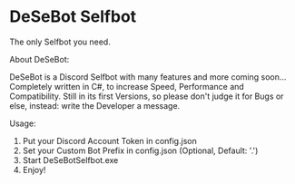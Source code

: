 # DeSeBot Selfbot
   The only Selfbot you need.


About DeSeBot:

DeSeBot is
 a Discord Selfbot with many features and more coming soon...
 Completely written in C#, to increase Speed, Performance and Compatibility.
 Still in its first Versions, so please don't judge it for Bugs or else, instead: write the Developer a message.
 
Usage:
 1. Put your Discord Account Token in config.json
 2. Set your Custom Bot Prefix in config.json (Optional, Default: '.')
 3. Start DeSeBotSelfbot.exe
 4. Enjoy!
